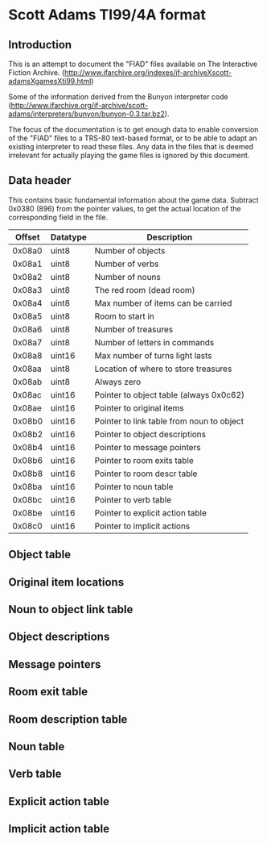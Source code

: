 # Scott Adams TI99/4A format

## Introduction

This is an attempt to document the "FIAD" files available on The Interactive Fiction Archive. (<http://www.ifarchive.org/indexes/if-archiveXscott-adamsXgamesXti99.html>)

Some of the information derived from the Bunyon interpreter code (<http://www.ifarchive.org/if-archive/scott-adams/interpreters/bunyon/bunyon-0.3.tar.bz2>).

The focus of the documentation is to get enough data to enable conversion of the "FIAD" files to a TRS-80 text-based format, or to be able to adapt an existing interpreter to read these files. Any data in the files that is deemed irrelevant for actually playing the game files is ignored by this document.

## Data header

This contains basic fundamental information about the game data. Subtract 0x0380 (896) from the pointer values, to get the actual location of the corresponding field in the file.

| Offset | Datatype | Description |
| ------ | -------- | ----------- |
| 0x08a0 | uint8 | Number of objects |
| 0x08a1 | uint8 | Number of verbs |
| 0x08a2 | uint8 | Number of nouns |
| 0x08a3 | uint8 | The red room (dead room) |
| 0x08a4 | uint8 | Max number of items can be carried |
| 0x08a5 | uint8 | Room to start in |
| 0x08a6 | uint8 | Number of treasures |
| 0x08a7 | uint8 | Number of letters in commands |
| 0x08a8 | uint16 | Max number of turns light lasts |
| 0x08aa | uint8 | Location of where to store treasures |
| 0x08ab | uint8 | Always zero |
| 0x08ac | uint16 | Pointer to object table (always 0x0c62) |
| 0x08ae | uint16 | Pointer to original items |
| 0x08b0 | uint16 | Pointer to link table from noun to object |
| 0x08b2 | uint16 | Pointer to object descriptions |
| 0x08b4 | uint16 | Pointer to message pointers |
| 0x08b6 | uint16 | Pointer to room exits table |
| 0x08b8 | uint16 | Pointer to room descr table |
| 0x08ba | uint16 | Pointer to noun table |
| 0x08bc | uint16 | Pointer to verb table |
| 0x08be | uint16 | Pointer to explicit action table |
| 0x08c0 | uint16 | Pointer to implicit actions |

## Object table

## Original item locations

## Noun to object link table

## Object descriptions

## Message pointers

## Room exit table

## Room description table

## Noun table

## Verb table

## Explicit action table

## Implicit action table
